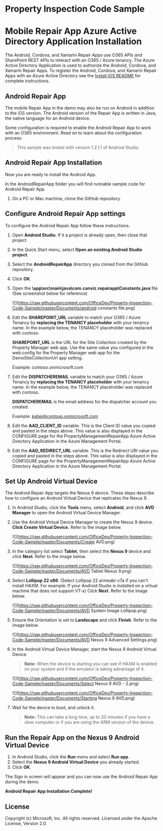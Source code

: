 # Property Inspection Code Sample

Mobile Repair App Azure Active Directory Application Installation
=================================================================

The Android, Cordova, and Xamarin Repair Apps use O365 APIs and SharePoint REST APIs to interact with an O365 / Azure tenancy.  The Azure Active Directory Application is used to authorize the Android, Cordova, and Xamarin Repair Apps.  To register the Android, Cordova, and Xamarin Repair Apps with an Azure Active Directory see the [Install iOS README](https://github.com/OfficeDev/Property-Inspection-Code-Sample/blob/master/README-iOS.md) for complete instructions.

Android Repair App
------------------

The mobile Repair App in the demo may also be run on Android in addition to the iOS version. The Android version of the Repair App is written in Java, the native language for an Android device.  

Some configuration is required to enable the Android Repair App to work with an O365 environment.  Read on to learn about the configuration process.

> This sample was tested with version 1.2.1.1 of Android Studio.

Android Repair App Installation
-------------------------------

Now you are ready to install the Android App.  

In the AndroidRepairApp folder you will find runnable sample code for Android Repair App.

1. On a PC or Mac machine, clone the GitHub repository.  

Configure Android Repair App settings
-------------------------------------

To configure the Android Repair App follow these instructions.

1. Open **Android Studio**.  If it a project is already open, then close that project.
2. In the Quick Start menu, select **Open an existing Android Studio project**.
3. Select the **AndroidRepairApp** directory you cloned from the GitHub repository.
4. Click **OK**.
5. Open the **\app\src\main\java\com.canviz.repairapp\Constants.java** file (See screenshot below for reference)

	![](https://raw.githubusercontent.com/OfficeDev/Property-Inspection-Code-Sample/master/Documents/android constants file.png)

6. Edit the **SHAREPOINT_URL** variable to match your O365 / Azure Tenancy by **replacing the TENANCY placeholder** with your tenancy name.  In the example below, the TENANCY placeholder was replaced with contoso.

	**SHAREPOINT_URL** is the URL for the Site Collection created by the Property Manager web app.  Use the same value you configured in the web.config for the Property Manager web app for the DemoSiteCollectionUrl app setting.

    Example: contoso.onmicrosoft.com

7. Edit the **DISPATCHEREMAIL** variable to match your O365 / Azure Tenancy by **replacing the TENANCY placeholder** with your tenancy name.  In the example below, the TENANCY placeholder was replaced with contoso.

	**DISPATCHEREMAIL** is the email address for the dispatcher account you created.

    Example: katiej@contoso.onmicrosoft.com

8. Edit the **AAD_CLIENT_ID** variable.  This is the Client ID value you copied and pasted in the steps above.  This value is also displayed in the CONFIGURE page for the PropertyManagementRepairApp Azure Active Directory Application in the Azure Management Portal.

9. Edit the **AAD_REDIRECT_URL** variable.  This is the Redirect URI value you copied and pasted in the steps above.  This value is also displayed in the CONFIGURE page for the PropertyManagementRepairApp Azure Active Directory Application in the Azure Management Portal.

Set Up Android Virtual Device
-----------------------------

The Android Repair App targets the Nexus 9 device.  These steps describe how to configure an Android Virtual Device that replicates the Nexus 9.

1. In Android Studio, click the **Tools** menu, select **Android**, and click **AVD Manager** to open the Android Virtual Device Manager.
2. Use the Android Virtual Device Manager to create the Nexus 9 device.  **Click Create Virtual Device.**  Refer to the image below.

	![](https://raw.githubusercontent.com/OfficeDev/Property-Inspection-Code-Sample/master/Documents/Create AVD.png)

3. In the category list select **Tablet**, then select the **Nexus 9** device and click **Next**.  Refer to the image below.

	![](https://raw.githubusercontent.com/OfficeDev/Property-Inspection-Code-Sample/master/Documents/AVD Tablet Nexus 9.png)

4. Select **Lollipop 22 x86**. (Select Lollipop 22 armeabi-v7a if you can’t install HAXM.  For example: If your Android Studio is installed on a virtual machine that does not support VT-x)  Click **Next**.  Refer to the image below.

	![](https://raw.githubusercontent.com/OfficeDev/Property-Inspection-Code-Sample/master/Documents/AVD System Image Lollipop.png)

5. Ensure the Orientation is set to **Landscape** and click **Finish**.  Refer to the image below.

	![](https://raw.githubusercontent.com/OfficeDev/Property-Inspection-Code-Sample/master/Documents/AVD Nexus 9 Advanced Settings.png)

3. In the Android Virtual Device Manager, start the Nexus 9 Android Virtual Device.

	> **Note:** When the device is starting you can see if HAXM is enabled on your system and if the emulator is taking advantage of it.

	![](https://raw.githubusercontent.com/OfficeDev/Property-Inspection-Code-Sample/master/Documents/Select Nexus 9 AVD - 2.png)

	![](https://raw.githubusercontent.com/OfficeDev/Property-Inspection-Code-Sample/master/Documents/Starting Nexus 9 AVD.png)

4. Wait for the device to boot, and unlock it.  

	> **Note:** This can take a long time, up to 20 minutes if you have a slow computer or if you are using the ARM version of the device.

Run the Repair App on the Nexus 9 Android Virtual Device
--------------------------------------------------------

1. In Android Studio, click the **Run** menu and select **Run app**.
2. Select the **Nexus 9 Android Virtual Device** you already started.
3. Click **OK**.

The Sign in screen will appear and you can now use the Android Repair App during the demo.

**Android Repair App Installation Complete!**

## License
Copyright (c) Microsoft, Inc. All rights reserved. Licensed under the Apache License, Version 2.0.


